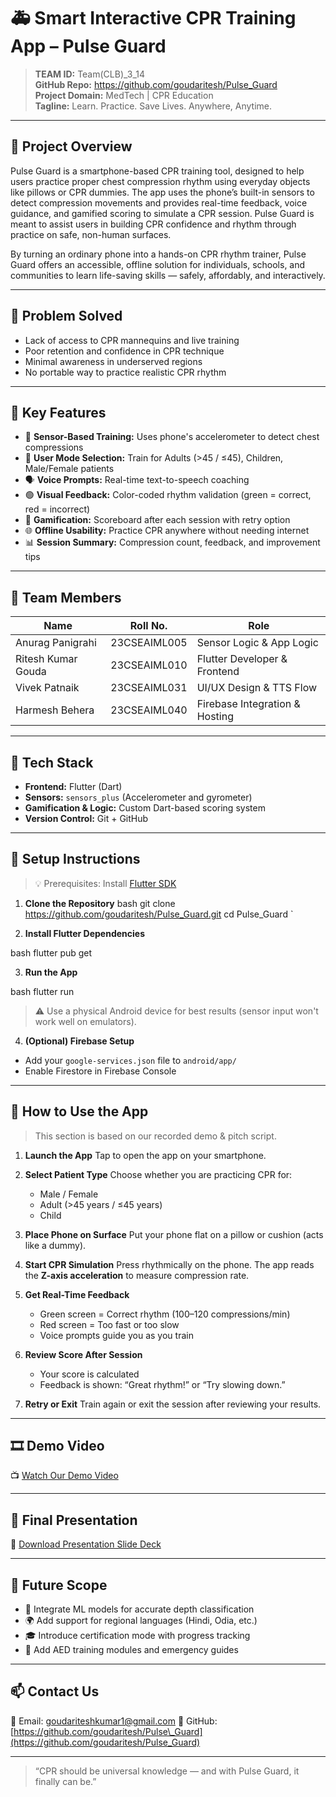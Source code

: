 
# 🚑 Smart Interactive CPR Training App – Pulse Guard

> **TEAM ID:** Team(CLB)_3_14  
> **GitHub Repo:** https://github.com/goudaritesh/Pulse_Guard  
> **Project Domain:** MedTech | CPR Education  
> **Tagline:** Learn. Practice. Save Lives. Anywhere, Anytime.

---

## 📌 Project Overview
Pulse Guard is a smartphone-based CPR training tool, designed to help users practice proper chest compression rhythm using everyday objects like pillows or CPR dummies. The app uses the phone’s built-in sensors to detect compression movements and provides real-time feedback, voice guidance, and gamified scoring to simulate a CPR session. Pulse Guard is meant to assist users in building CPR confidence and rhythm through practice on safe, non-human surfaces.

By turning an ordinary phone into a hands-on CPR rhythm trainer, Pulse Guard offers an accessible, offline solution for individuals, schools, and communities to learn life-saving skills — safely, affordably, and interactively.

---

## 🧠 Problem Solved

- Lack of access to CPR mannequins and live training
- Poor retention and confidence in CPR technique
- Minimal awareness in underserved regions
- No portable way to practice realistic CPR rhythm

---

## 🎯 Key Features

- 📱 **Sensor-Based Training:** Uses phone's accelerometer to detect chest compressions
- 🧠 **User Mode Selection:** Train for Adults (>45 / ≤45), Children, Male/Female patients
- 🗣 **Voice Prompts:** Real-time text-to-speech coaching
- 🟢 **Visual Feedback:** Color-coded rhythm validation (green = correct, red = incorrect)
- 🏅 **Gamification:** Scoreboard after each session with retry option
- 🌐 **Offline Usability:** Practice CPR anywhere without needing internet
- 📊 **Session Summary:** Compression count, feedback, and improvement tips

---

## 👥 Team Members

| Name                 | Roll No.         | Role                          |
|----------------------|------------------|-------------------------------|
| Anurag Panigrahi     | 23CSEAIML005      | Sensor Logic & App Logic      |
| Ritesh Kumar Gouda   | 23CSEAIML010      | Flutter Developer & Frontend  |
| Vivek Patnaik        | 23CSEAIML031      | UI/UX Design & TTS Flow       |
| Harmesh Behera       | 23CSEAIML040      | Firebase Integration & Hosting|

---

## 🧪 Tech Stack

- **Frontend:** Flutter (Dart)
- **Sensors:** `sensors_plus` (Accelerometer  and gyrometer)
- **Gamification & Logic:** Custom Dart-based scoring system
- **Version Control:** Git + GitHub

---

## 🔧 Setup Instructions

> 💡 Prerequisites: Install [Flutter SDK](https://docs.flutter.dev/get-started/install)

1. **Clone the Repository**
bash
git clone https://github.com/goudaritesh/Pulse_Guard.git
cd Pulse_Guard
`

2. **Install Flutter Dependencies**

bash
flutter pub get


3. **Run the App**

bash
flutter run


> ⚠ Use a physical Android device for best results (sensor input won't work well on emulators).

4. **(Optional) Firebase Setup**

* Add your `google-services.json` file to `android/app/`
* Enable Firestore in Firebase Console

---

## 📲 How to Use the App

> This section is based on our recorded demo & pitch script.

1. **Launch the App**
   Tap to open the app on your smartphone.

2. **Select Patient Type**
   Choose whether you are practicing CPR for:

   * Male / Female
   * Adult (>45 years / ≤45 years)
   * Child

3. **Place Phone on Surface**
   Put your phone flat on a pillow or cushion (acts like a dummy).

4. **Start CPR Simulation**
   Press rhythmically on the phone. The app reads the **Z-axis acceleration** to measure compression rate.

5. **Get Real-Time Feedback**

   * Green screen = Correct rhythm (100–120 compressions/min)
   * Red screen = Too fast or too slow
   * Voice prompts guide you as you train

6. **Review Score After Session**

   * Your score is calculated
   * Feedback is shown: “Great rhythm!” or “Try slowing down.”

7. **Retry or Exit**
   Train again or exit the session after reviewing your results.

---

## 🎞 Demo Video

📺 [Watch Our Demo Video](https://youtu.be/NjAeaCOlbGk?feature=shared)



---

## 📎 Final Presentation

📄 [Download Presentation Slide Deck ](https://github.com/goudaritesh/Pulse_Guard/raw/main/Team%28CLB%29_3_14%20presentation.pdf)

---



## 🔮 Future Scope

* 🧠 Integrate ML models for accurate depth classification
* 🌍 Add support for regional languages (Hindi, Odia, etc.)
* 🎓 Introduce certification mode with progress tracking
* 📱 Add AED training modules and emergency guides

---



## 📫 Contact Us

📧 Email: [goudariteshkumar1@gmail.com](goudariteshkumar1@gmail.com)
🔗 GitHub: [https://github.com/goudaritesh/Pulse\_Guard](https://github.com/goudaritesh/Pulse_Guard)

---

> “CPR should be universal knowledge — and with Pulse Guard, it finally can be.”


